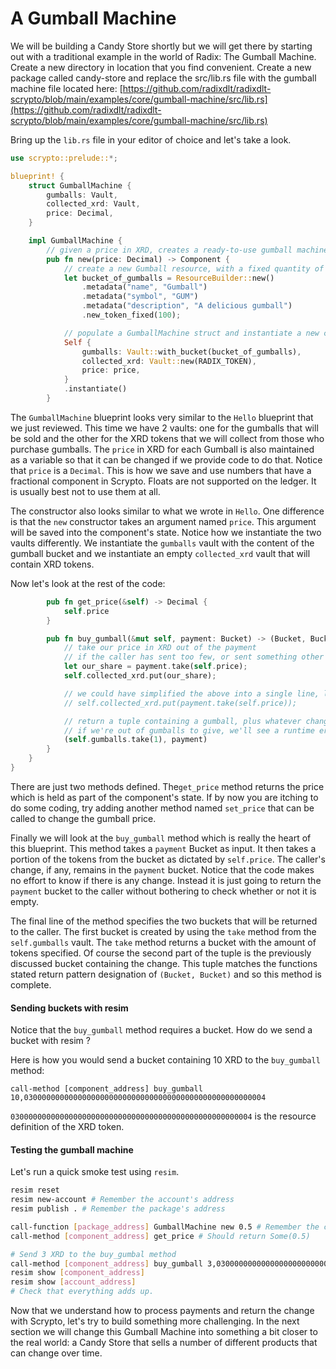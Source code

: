 # A Gumball Machine

We will be building a Candy Store shortly but we will get there by starting out with a traditional example in the world of Radix: The Gumball Machine. Create a new directory in location that you find convenient. Create a new package called candy-store and replace the src/lib.rs file with the gumball machine file located here: [https://github.com/radixdlt/radixdlt-scrypto/blob/main/examples/core/gumball-machine/src/lib.rs](https://github.com/radixdlt/radixdlt-scrypto/blob/main/examples/core/gumball-machine/src/lib.rs)

Bring up the `lib.rs` file in your editor of choice and let's take a look.

```rust
use scrypto::prelude::*;

blueprint! {
    struct GumballMachine {
        gumballs: Vault,
        collected_xrd: Vault,
        price: Decimal,
    }

    impl GumballMachine {
        // given a price in XRD, creates a ready-to-use gumball machine
        pub fn new(price: Decimal) -> Component {
            // create a new Gumball resource, with a fixed quantity of 100
            let bucket_of_gumballs = ResourceBuilder::new()
                .metadata("name", "Gumball")
                .metadata("symbol", "GUM")
                .metadata("description", "A delicious gumball")
                .new_token_fixed(100);

            // populate a GumballMachine struct and instantiate a new component
            Self {
                gumballs: Vault::with_bucket(bucket_of_gumballs),
                collected_xrd: Vault::new(RADIX_TOKEN),
                price: price,
            }
            .instantiate()
        }
```

The `GumballMachine` blueprint looks very similar to the `Hello` blueprint that we just reviewed. This time we have 2 vaults: one for the gumballs that will be sold and the other for the XRD tokens that we will collect from those who purchase gumballs. The `price` in XRD for each Gumball is also maintained as a variable so that it can be changed if we provide code to do that. Notice that `price` is a `Decimal`. This is how we save and use numbers that have a fractional component in Scrypto. Floats are not supported on the ledger. It is usually best not to use them at all.

The constructor also looks similar to what we wrote in `Hello`. One difference is that the `new` constructor takes an argument named `price`. This argument will be saved into the component's state. Notice how we instantiate the two vaults differently. We instantiate the `gumballs` vault with the content of the gumball bucket and we instantiate an empty `collected_xrd` vault that will contain XRD tokens.

Now let's look at the rest of the code:

```rust
        pub fn get_price(&self) -> Decimal {
            self.price
        }

        pub fn buy_gumball(&mut self, payment: Bucket) -> (Bucket, Bucket) {
            // take our price in XRD out of the payment
            // if the caller has sent too few, or sent something other than XRD, they'll get a runtime error
            let our_share = payment.take(self.price);
            self.collected_xrd.put(our_share);

            // we could have simplified the above into a single line, like so:
            // self.collected_xrd.put(payment.take(self.price));

            // return a tuple containing a gumball, plus whatever change is left on the input payment (if any)
            // if we're out of gumballs to give, we'll see a runtime error when we try to grab one
            (self.gumballs.take(1), payment)
        }
    }
}
```

There are just two methods defined. The`get_price` method returns the price which is held as part of the component's state. If by now you are itching to do some coding, try adding another method named `set_price` that can be called to change the gumball price.

Finally we will look at the `buy_gumball` method which is really the heart of this blueprint. This method takes a `payment` Bucket as input. It then takes a portion of the tokens from the bucket as dictated by `self.price`. The caller's change, if any, remains in the `payment` bucket. Notice that the code makes no effort to know if there is any change. Instead it is just going to return the `payment` bucket to the caller without bothering to check whether or not it is empty.

The final line of the method specifies the two buckets that will be returned to the caller. The first bucket is created by using the `take` method from the `self.gumballs` vault. The `take` method returns a bucket with the amount of tokens specified. Of course the second part of the tuple is the previously discussed bucket containing the change. This tuple matches the functions stated return pattern designation of `(Bucket, Bucket)` and so this method is complete.

#### Sending buckets with resim

Notice that the `buy_gumball` method requires a bucket. How do we send a bucket with resim ?

Here is how you would send a bucket containing 10 XRD to the `buy_gumball` method:

```
call-method [component_address] buy_gumball 10,030000000000000000000000000000000000000000000000000004
```

`030000000000000000000000000000000000000000000000000004` is the resource definition of the XRD token.

#### Testing the gumball machine

Let's run a quick smoke test using `resim`.

```bash
resim reset
resim new-account # Remember the account's address
resim publish . # Remember the package's address

call-function [package_address] GumballMachine new 0.5 # Remember the component's address
call-method [component_address] get_price # Should return Some(0.5)

# Send 3 XRD to the buy_gumbal method
call-method [component_address] buy_gumball 3,030000000000000000000000000000000000000000000000000004
resim show [component_address]
resim show [account_address]
# Check that everything adds up.
```

Now that we understand how to process payments and return the change with Scrypto, let's try to build something more challenging. In the next section we will change this Gumball Machine into something a bit closer to the real world: a Candy Store that sells a number of different products that can change over time.
